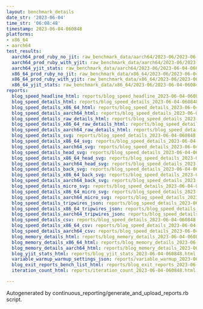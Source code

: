 ```yaml
---
layout: benchmark_details
date_str: '2023-06-04'
time_str: '06:08:48'
timestamp: 2023-06-04-060848
platforms:
- x86_64
- aarch64
test_results:
  aarch64_prod_ruby_no_jit: raw_benchmark_data/aarch64/2023-06/2023-06-04-060848_basic_benchmark_aarch64_prod_ruby_no_jit.json
  aarch64_prod_ruby_with_yjit: raw_benchmark_data/aarch64/2023-06/2023-06-04-060848_basic_benchmark_aarch64_prod_ruby_with_yjit.json
  aarch64_yjit_stats: raw_benchmark_data/aarch64/2023-06/2023-06-04-060848_basic_benchmark_aarch64_yjit_stats.json
  x86_64_prod_ruby_no_jit: raw_benchmark_data/x86_64/2023-06/2023-06-04-060848_basic_benchmark_x86_64_prod_ruby_no_jit.json
  x86_64_prod_ruby_with_yjit: raw_benchmark_data/x86_64/2023-06/2023-06-04-060848_basic_benchmark_x86_64_prod_ruby_with_yjit.json
  x86_64_yjit_stats: raw_benchmark_data/x86_64/2023-06/2023-06-04-060848_basic_benchmark_x86_64_yjit_stats.json
reports:
  blog_speed_headline_html: reports/blog_speed_headline_2023-06-04-060848.html
  blog_speed_details_html: reports/blog_speed_details_2023-06-04-060848.html
  blog_speed_details_x86_64_html: reports/blog_speed_details_2023-06-04-060848.x86_64.html
  blog_speed_details_aarch64_html: reports/blog_speed_details_2023-06-04-060848.aarch64.html
  blog_speed_details_raw_details_html: reports/blog_speed_details_2023-06-04-060848.raw_details.html
  blog_speed_details_x86_64_raw_details_html: reports/blog_speed_details_2023-06-04-060848.x86_64.raw_details.html
  blog_speed_details_aarch64_raw_details_html: reports/blog_speed_details_2023-06-04-060848.aarch64.raw_details.html
  blog_speed_details_svg: reports/blog_speed_details_2023-06-04-060848.svg
  blog_speed_details_x86_64_svg: reports/blog_speed_details_2023-06-04-060848.x86_64.svg
  blog_speed_details_aarch64_svg: reports/blog_speed_details_2023-06-04-060848.aarch64.svg
  blog_speed_details_head_svg: reports/blog_speed_details_2023-06-04-060848.head.svg
  blog_speed_details_x86_64_head_svg: reports/blog_speed_details_2023-06-04-060848.x86_64.head.svg
  blog_speed_details_aarch64_head_svg: reports/blog_speed_details_2023-06-04-060848.aarch64.head.svg
  blog_speed_details_back_svg: reports/blog_speed_details_2023-06-04-060848.back.svg
  blog_speed_details_x86_64_back_svg: reports/blog_speed_details_2023-06-04-060848.x86_64.back.svg
  blog_speed_details_aarch64_back_svg: reports/blog_speed_details_2023-06-04-060848.aarch64.back.svg
  blog_speed_details_micro_svg: reports/blog_speed_details_2023-06-04-060848.micro.svg
  blog_speed_details_x86_64_micro_svg: reports/blog_speed_details_2023-06-04-060848.x86_64.micro.svg
  blog_speed_details_aarch64_micro_svg: reports/blog_speed_details_2023-06-04-060848.aarch64.micro.svg
  blog_speed_details_tripwires_json: reports/blog_speed_details_2023-06-04-060848.tripwires.json
  blog_speed_details_x86_64_tripwires_json: reports/blog_speed_details_2023-06-04-060848.x86_64.tripwires.json
  blog_speed_details_aarch64_tripwires_json: reports/blog_speed_details_2023-06-04-060848.aarch64.tripwires.json
  blog_speed_details_csv: reports/blog_speed_details_2023-06-04-060848.csv
  blog_speed_details_x86_64_csv: reports/blog_speed_details_2023-06-04-060848.x86_64.csv
  blog_speed_details_aarch64_csv: reports/blog_speed_details_2023-06-04-060848.aarch64.csv
  blog_memory_details_html: reports/blog_memory_details_2023-06-04-060848.html
  blog_memory_details_x86_64_html: reports/blog_memory_details_2023-06-04-060848.x86_64.html
  blog_memory_details_aarch64_html: reports/blog_memory_details_2023-06-04-060848.aarch64.html
  blog_yjit_stats_html: reports/blog_yjit_stats_2023-06-04-060848.html
  variable_warmup_warmup_settings_json: reports/variable_warmup_2023-06-04-060848.warmup_settings.json
  blog_exit_reports_bench_list_html: reports/blog_exit_reports_2023-06-04-060848.bench_list.html
  iteration_count_html: reports/iteration_count_2023-06-04-060848.html

---
```

Autogenerated by continuous_reporting/generate_and_upload_reports.rb script.
